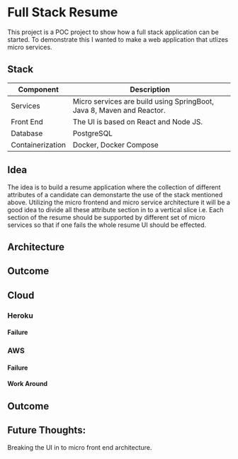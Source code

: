 # Full Stack Resume

This project is a POC project to show how a full stack application can be started.  To demonstrate this I wanted to make a web application that utlizes micro services.

## Stack

|Component|Description| 
|----------|-------------|
|Services|Micro services are build using SpringBoot, Java 8, Maven and Reactor.|
|Front End|The UI is based on React and Node JS.| 
|Database|PostgreSQL|
|Containerization|Docker, Docker Compose|


## Idea
The idea is to build a resume application where the collection of different attributes of a candidate can demonstarte the use of the stack mentioned above. Utilizing the micro frontend and micro service architecture it will be a good idea to divide all these attribute section in to a vertical slice i.e. Each section of the resume should be supported by different set of micro services so that if one fails the whole resume UI should be effected.

## Architecture

## Outcome

## Cloud
### Heroku
#### Failure
### AWS
#### Failure
#### Work Around

## Outcome

## Future Thoughts:
Breaking the UI in to micro front end architecture.
